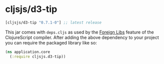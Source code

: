 # cljsjs/d3-tip

[](dependency)
```clojure
[cljsjs/d3-tip "0.7.1-0"] ;; latest release
```
[](/dependency)

This jar comes with `deps.cljs` as used by the [Foreign Libs][flibs] feature
of the ClojureScript compiler. After adding the above dependency to your project
you can require the packaged library like so:

```clojure
(ns application.core
  (:require cljsjs.d3-tip))
```
[flibs]: https://github.com/clojure/clojurescript/wiki/Packaging-Foreign-Dependencies
